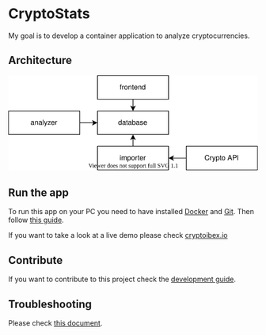 # CryptoStats

My goal is to develop a container application to analyze cryptocurrencies.

## Architecture

![Architecture](architecture/architecture.svg)

## Run the app

To run this app on your PC you need to have installed [Docker](https://www.docker.com/get-started) and [Git](https://git-scm.com/downloads). Then follow [this guide](prod/README.md).

If you want to take a look at a live demo please check [cryptoibex.io](https://cryptoibex.io)

## Contribute

If you want to contribute to this project check the [development guide](dev/README.md).

## Troubleshooting

Please check [this document](dev/troubleshooting.md).
